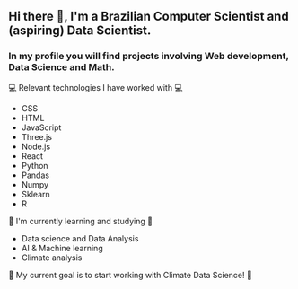 ## Hi there 👋, I'm a Brazilian Computer Scientist and (aspiring) Data Scientist. 
### In my profile you will find projects involving Web development, Data Science and Math.

💻 Relevant technologies I have worked with 💻
   - CSS
   - HTML
   - JavaScript
   - Three.js
   - Node.js
   - React
   - Python
   - Pandas
   - Numpy
   - Sklearn
   - R

📖 I'm currently learning and studying 📖
   - Data science and Data Analysis
   - AI & Machine learning
   - Climate analysis

🚩 My current goal is to start working with Climate Data Science! 🚩
<!--
**schaldach/schaldach** is a ✨ _special_ ✨ repository because its `README.md` (this file) appears on your GitHub profile.

Here are some ideas to get you started:

- 🔭 I’m currently working on ...
- 🌱 I’m currently learning ...
- 👯 I’m looking to collaborate on ...
- 🤔 I’m looking for help with ...
- 💬 Ask me about ...
- 📫 How to reach me: ...
- 😄 Pronouns: ...
- ⚡ Fun fact: ...
-->
